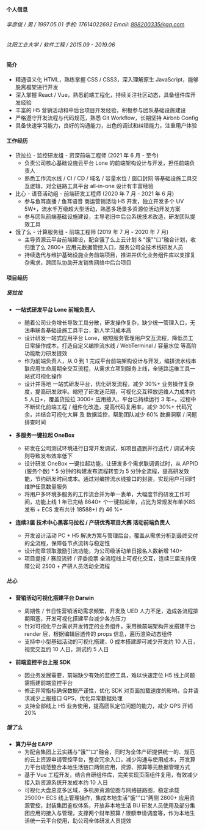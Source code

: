 #### 个人信息

###### 李彦俊 / 男 / 1997.05.01  手机: 17614022692  Email: 898200335@qq.com

###### 沈阳工业大学 / 软件工程 / 2015.09 - 2019.06

#### 简介

- 精通语义化 HTML，熟练掌握 CSS / CSS3，深入理解原生 JavaScript，能够脱离框架进行开发
- 深入掌握 React / Vue，熟悉前端工程化，持续关注社区动态，具备组件库开发经验
- 丰富的 H5 营销活动和中后台项目开发经验，积极参与团队基础设施建设
- 严格遵守开发流程与代码规范，熟悉 Git Workflow，长期坚持 Airbnb Config
- 具备快速学习能力，良好的沟通能力，出色的调试和纠错能力，注重用户体验

#### 工作经历

- 货拉拉 - 监控研发组 - 资深前端工程师 (2021 年 6 月 - 至今)
  - 负责公司核心基础设施云平台 Lone 的前端架构设计与开发，担任前端负责人
  - 熟悉工作流水线 / CI / CD / 域名 / 容量水位 / 窗口封网 等基础设施工具交互逻辑，对全链路工具平台 all-in-one 设计有丰富经验
- 比心 - 语音活动组 - 前端研发工程师 (2020 年 7 月 - 2021 年 6 月)
  - 参与鱼耳直播 / 鱼耳语音 商运营销活动 H5 开发，独立开发多个 UV 5W+，流水千万级超大型活动，熟悉多场景多资源位活动开发方案
  - 参与团队前端基础设施建设，主导老旧中后台系统技术改造，研发团队提效工具
- 饿了么 - 计算服务组 - 前端工程师 (2019 年 7 月 - 2020 年 7 月)
   - 主导资源云平台前端建设，配合饿了么上云计划 & "饿""口"融合计划，收归饿了么 2800+ 应用元数据管控入口，服务公司全技术线研发人员
   - 持续迭代与维护基础设施业务前端项目，推进并优化业务组件库以支撑复杂需求，跨团队协助开发销售网络中后台项目

#### 项目经历

##### 货拉拉

- **一站式研发平台 Lone 前端负责人**
  - 随着公司业务增长导致工具分散，研发操作复杂，缺少统一管理入口，无法串联各基础设施工具平台，新人学习成本高
  - 设计研发一站式应用平台 Lone，缩短服务管理用户交互流程，降低员工日常操作成本，打造自定义编排流水线 / WebTerminal / 容量水位 等高阶功能助力研发提效
  - 作为前端负责人，从 0 到 1 完成平台前端架构设计与开发，编排流水线串联应用生命周期全交互流程，从需求立项到服务上线，全链路运维工具一站式可视化操作
  - 设计并落地 一站式研发平台，优化研发流程，减少 30%+ 业务操作复杂度，提高研发效率。缩短了研发迷茫期，可视化交互释放运维人力成本约 5 人日+，覆盖货拉拉 3000+ 应用接入，平台已持续运行 3 年+。过程中不断优化前端工程 / 组件化改造，提高代码复用率，减少 30%+ 代码冗余，并结合可视化大屏 及 数据监控，帮助团队减少 60% 数据洞察 / 问题排查时间



- **多服务一键拉起 OneBox**
  - 研发在公司测试环境进行日常开发调试，如项目遇到并行迭代 / 调试冲突 则导致发布效率低下
  - 设计研发 OneBox 一键拉起功能，让研发多个需求联调调试时，从 APPID (服务个数) * 5 分钟的构建发布流程转变为 5 分钟全流程，提高研发效能，节约研发时间成本。通过对编排流水线接口的封装，实现用户可同时维护任意数量服务
  - 将用户多环境多服务的工作流合并为单一表单，大幅度节约研发工作时间，功能上线 1 年已完结 8640+ 个一键拉起单，占比为常规发布单(K8S 发布 + ECS 发布共计 18588+) 约 46 %+
- **连续3届 技术中心黑客马拉松 / 产研优秀项目大赛 活动前端负责人**
  - 开发设计活动 PC + H5 解决方案与管理后台，覆盖从需求分析到最终交付的全流程，保障各节点流转与稳定性
  - 设计勋章领取激励引流功能，为公司级活动单日报名人数新增 140+
  - 项目提报 / 赛段流转 / 评委投票 全流程线上可视化交互，连续三届支持保障公司 2500 + 产研人员活动全流程

##### 比心

- **营销活动可视化搭建平台 Darwin**
  - 周期性 / 节日性营销活动需求频繁，开发及 UED 人力不足，造成各流程排期阻塞，开发可视化搭建平台减少各方压力
  - 针对可视化平台需求开发特定的业务组件，采用微前端架构开发搭建平台 render 层，根据编辑层透传的 props 信息，遍历渲染动态组件
  - 支持中小型基础活动的可视化搭建，0 成本搭建即可减少开发约 10 人日，视觉交互约 10 人日，测试约 5 人日

- **前端监控平台上报 SDK**
  - 因业务发展需要，前端缺少有效的监控工具，难以快速定位 H5 线上问题需搭建前端监控平台
  - 修正异常指标确保数据严谨性，优化 SDK 对页面加载速度的影响，合并请求减少上报接口 QPS，优化异常数据处理
  - 支持全部线上 H5 业务使用，提高团队定位问题的能力，减少 QPS 开销 20%

##### 饿了么

- **算力平台 EAPP**
  - 为配合集团上云实践与"饿""口"融合，同时为全体产研提供统一的、规范的云上资源申请管控平台，整合冗余入口，减少沟通与使用成本，开发算力平台规范整合本地生活链口两侧应用，资源、预算等元数据管理方式
  - 基于 Vue 工程开发，结合自研组件库，完美实现页面组件复用，有效减少接入新资源系统开发成本约 10 人日
  - 可视化大盘总览多区域，多机房资源位图与网络链路图，稳定承载 25000+ ECS 线上管理操作，集成本地生活"饿""口"两侧 2800+ 应用资源管控，封装集团鉴权体系，开放非本地生活 BU 研发人员使用及部分集团应用的接入与管理，支撑两个财年预算 / 限额申请调度等，作为本地生活统一云平台使用，助公司全体研发人员提效
